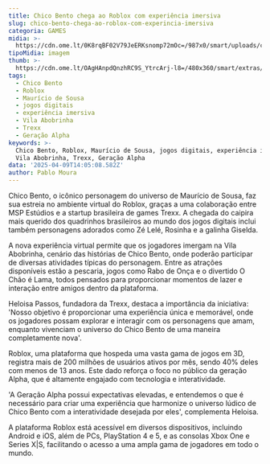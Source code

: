 ```yaml
---
title: Chico Bento chega ao Roblox com experiência imersiva
slug: chico-bento-chega-ao-roblox-com-experincia-imersiva
categoria: GAMES
midia: >-
  https://cdn.ome.lt/0K8rqBF02V79JeERKsnomp72mOc=/987x0/smart/uploads/conteudo/fotos/imagem_2025-04-09_103925727.png
tipoMidia: imagem
thumb: >-
  https://cdn.ome.lt/OAgHAnpdQnzhRC9S_YtrcArj-l8=/480x360/smart/extras/conteudos/imagem_2025-04-09_103923280.png
tags:
  - Chico Bento
  - Roblox
  - Maurício de Sousa
  - jogos digitais
  - experiência imersiva
  - Vila Abobrinha
  - Trexx
  - Geração Alpha
keywords: >-
  Chico Bento, Roblox, Maurício de Sousa, jogos digitais, experiência imersiva,
  Vila Abobrinha, Trexx, Geração Alpha
data: '2025-04-09T14:05:08.582Z'
author: Pablo Moura
---
```


Chico Bento, o icônico personagem do universo de Maurício de Sousa, faz sua estreia no ambiente virtual do Roblox, graças a uma colaboração entre MSP Estúdios e a startup brasileira de games Trexx. A chegada do caipira mais querido dos quadrinhos brasileiros ao mundo dos jogos digitais inclui também personagens adorados como Zé Lelé, Rosinha e a galinha Giselda.

A nova experiência virtual permite que os jogadores imergam na Vila Abobrinha, cenário das histórias de Chico Bento, onde poderão participar de diversas atividades típicas do personagem. Entre as atrações disponíveis estão a pescaria, jogos como Rabo de Onça e o divertido O Chão é Lama, todos pensados para proporcionar momentos de lazer e interação entre amigos dentro da plataforma.

Heloisa Passos, fundadora da Trexx, destaca a importância da iniciativa: 'Nosso objetivo é proporcionar uma experiência única e memorável, onde os jogadores possam explorar e interagir com os personagens que amam, enquanto vivenciam o universo do Chico Bento de uma maneira completamente nova'.

Roblox, uma plataforma que hospeda uma vasta gama de jogos em 3D, registra mais de 200 milhões de usuários ativos por mês, sendo 40% deles com menos de 13 anos. Este dado reforça o foco no público da geração Alpha, que é altamente engajado com tecnologia e interatividade.

'A Geração Alpha possui expectativas elevadas, e entendemos o que é necessário para criar uma experiência que harmonize o universo lúdico de Chico Bento com a interatividade desejada por eles', complementa Heloisa.

A plataforma Roblox está acessível em diversos dispositivos, incluindo Android e iOS, além de PCs, PlayStation 4 e 5, e as consolas Xbox One e Series X|S, facilitando o acesso a uma ampla gama de jogadores em todo o mundo.
